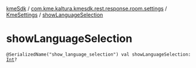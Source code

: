 [kmeSdk](../../index.md) / [com.kme.kaltura.kmesdk.rest.response.room.settings](../index.md) / [KmeSettings](index.md) / [showLanguageSelection](./show-language-selection.md)

# showLanguageSelection

`@SerializedName("show_language_selection") val showLanguageSelection: `[`Int`](https://kotlinlang.org/api/latest/jvm/stdlib/kotlin/-int/index.html)`?`
